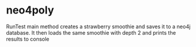 # neo4poly
RunTest main method creates a strawberry smoothie and saves it to a neo4j database. It then loads the same smoothie with depth 2 and prints the results to console
